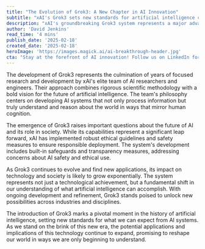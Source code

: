 ```yaml
---
title: "The Evolution of Grok3: A New Chapter in AI Innovation"
subtitle: "xAI's Grok3 sets new standards for artificial intelligence capabilities"
description: "xAI's groundbreaking Grok3 system represents a major advancement in artificial intelligence, combining rigorous methodology with innovative approaches to machine learning and cognition. The development team has prioritized ethical considerations while pushing the boundaries of AI capabilities."
author: 'David Jenkins'
read_time: '4 mins'
publish_date: '2025-02-18'
created_date: '2025-02-18'
heroImage: 'https://images.magick.ai/ai-breakthrough-header.jpg'
cta: "Stay at the forefront of AI innovation! Follow us on LinkedIn for exclusive insights into groundbreaking developments like Grok3 and be part of the conversation shaping the future of technology."
---
```


The development of Grok3 represents the culmination of years of focused research and development by xAI's elite team of AI researchers and engineers. Their approach combines rigorous scientific methodology with a bold vision for the future of artificial intelligence. The team's philosophy centers on developing AI systems that not only process information but truly understand and reason about the world in ways that mirror human cognition.

The emergence of Grok3 raises important questions about the future of AI and its role in society. While its capabilities represent a significant leap forward, xAI has implemented robust ethical guidelines and safety measures to ensure responsible deployment. The system's development includes built-in safeguards and transparency measures, addressing concerns about AI safety and ethical use.

As Grok3 continues to evolve and find new applications, its impact on technology and society is likely to grow exponentially. The system represents not just a technological achievement, but a fundamental shift in our understanding of what artificial intelligence can accomplish. With ongoing development and refinement, Grok3 stands poised to unlock new possibilities across industries and disciplines.

The introduction of Grok3 marks a pivotal moment in the history of artificial intelligence, setting new standards for what we can expect from AI systems. As we stand on the brink of this new era, the potential applications and implications of this technology continue to expand, promising to reshape our world in ways we are only beginning to understand.